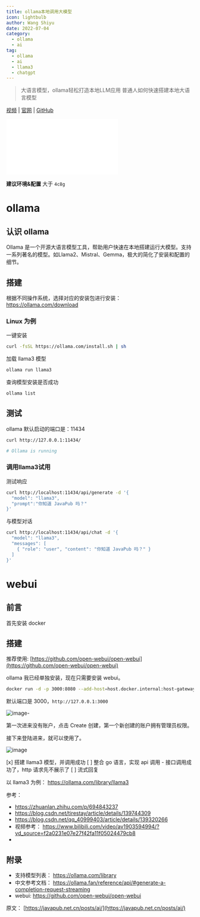 ```yaml
---
title: ollama本地调用大模型
icon: lightbulb
author: Wang Shiyu
date: 2022-07-04
category:
  - ollama
  - ai
tag:
  - ollama
  - ai
  - llama3
  - chatgpt
---
```





> 大语言模型，ollama轻松打造本地LLM应用
> 普通人如何快速搭建本地大语言模型


[视频](https://space.bilibili.com/404747369) | [官网](https://ollama.com/) | [GitHub](https://github.com/ollama/ollama)



<iframe src="//player.bilibili.com/player.html?isOutside=true&aid=1806178648&bvid=BV18b421E7Wu&cid=1611201303&p=1" scrolling="no" border="0" frameborder="no" framespacing="0" allowfullscreen="true"></iframe>


**建议环境&配置** 大于 `4c8g`


# ollama

## 认识 ollama

Ollama 是一个开源大语言模型工具，帮助用户快速在本地搭建运行大模型。支持一系列著名的模型。如Llama2、Mistral、Gemma，极大的简化了安装和配置的细节。


## 搭建

根据不同操作系统，选择对应的安装包进行安装： https://ollama.com/download

### Linux 为例

一键安装

```bash
curl -fsSL https://ollama.com/install.sh | sh
```

加载 llama3 模型

```bash
ollama run llama3
```

查询模型安装是否成功

```bash
ollama list
```


## 测试

ollama 默认启动的端口是：11434

```bash
curl http://127.0.0.1:11434/

# Ollama is running
```


### 调用llama3试用

测试响应

```bash
curl http://localhost:11434/api/generate -d '{
  "model": "llama3",
  "prompt":"你知道 JavaPub 吗？"
}'
```

与模型对话

```bash
curl http://localhost:11434/api/chat -d '{
  "model": "llama3",
  "messages": [
    { "role": "user", "content": "你知道 JavaPub 吗？" }
  ]
}'
```



# webui

## 前言

首先安装 docker

## 搭建

推荐使用: [https://github.com/open-webui/open-webui](https://github.com/open-webui/open-webui)

ollama 我已经单独安装，现在只需要安装 webui。

```bash
docker run -d -p 3000:8080 --add-host=host.docker.internal:host-gateway -v open-webui:/app/backend/data --name open-webui --restart always ghcr.io/open-webui/open-webui:main
```

默认端口是 3000，`http://127.0.0.1:3000`

![image-](https://javapub-common-oss.oss-cn-beijing.aliyuncs.com/javapub/202407081509663.png)

第一次进来没有账户，点击 Create 创建，第一个新创建的账户拥有管理员权限。

接下来登陆进来，就可以使用了。

![image](https://javapub-common-oss.oss-cn-beijing.aliyuncs.com/javapub/202407081511790.png)









[x] 搭建 llama3 模型，并调用成功
[ ] 整合 go 语言，实现 api 调用 - 接口调用成功了，http 请求先不展示了
[ ] 流式回复


以 llama3 为例： https://ollama.com/library/llama3




参考：
- https://zhuanlan.zhihu.com/p/694843237
- https://blog.csdn.net/tirestay/article/details/139744309
- https://blog.csdn.net/qq_40999403/article/details/139320266
- 视频参考： https://www.bilibili.com/video/av1903594994/?vd_source=f2a0231e07e27f42fa11f05024479cb8
- 



## 附录

- 支持模型列表： https://ollama.com/library
- 中文参考文档： https://ollama.fan/reference/api/#generate-a-completion-request-streaming
- webui: https://github.com/open-webui/open-webui




原文： [https://javapub.net.cn/posts/ai/](https://javapub.net.cn/posts/ai/)





